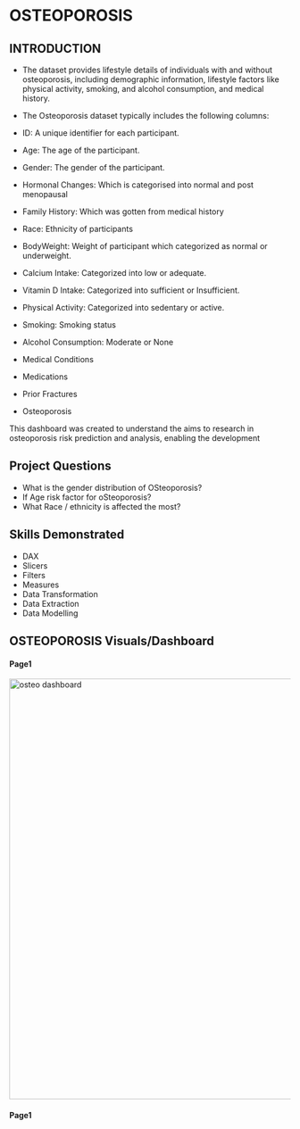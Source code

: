 # OSTEOPOROSIS
## INTRODUCTION
- The dataset provides lifestyle details of individuals with and without osteoporosis, including demographic information, lifestyle factors like physical activity, smoking, and alcohol consumption, and medical history. 
- The Osteoporosis dataset typically includes the following columns:

- ID: A unique identifier for each participant.

- Age: The age of the participant.

- Gender: The gender of the participant.

- Hormonal Changes: Which is categorised into normal and  post menopausal

- Family History: Which was gotten from medical history

- Race:  Ethnicity of participants

- BodyWeight: Weight of participant which categorized as normal or underweight.

- Calcium Intake: Categorized into low or adequate.

- Vitamin D Intake: Categorized into sufficient or Insufficient.

- Physical Activity: Categorized into sedentary or active.

- Smoking: Smoking status

- Alcohol Consumption: Moderate or None

- Medical Conditions

- Medications

- Prior Fractures

- Osteoporosis


This dashboard was created to understand the aims to research in osteoporosis risk prediction and analysis, enabling the development 

## Project Questions

- What is the gender distribution of OSteoporosis?
- If Age risk factor for oSteoporosis?
- What  Race / ethnicity is affected the most?


## Skills Demonstrated
- DAX
- Slicers
- Filters
- Measures
- Data Transformation
- Data Extraction
- Data Modelling

## OSTEOPOROSIS Visuals/Dashboard

#### Page1

<img width="754" alt="osteo dashboard" src="https://github.com/CeciliaRaji/OSTEOPOROSIS/assets/166234463/347978d4-00bb-4c2e-a82a-b2f79d0b59db">


#### Page1

